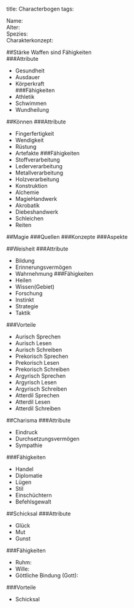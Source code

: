 title: Characterbogen
tags: 

Name:  
Alter:  
Spezies:  
Charakterkonzept:  

##Stärke
Waffen sind Fähigkeiten  
###Attribute
* Gesundheit  
* Ausdauer  
* Körperkraft  
###Fähigkeiten	
* Athletik
* Schwimmen
* Wundheilung




##Können
###Attribute
* Fingerfertigkeit
* Wendigkeit
* Rüstung
* Artefakte
###Fähigkeiten
* Stoffverarbeitung
* Lederverarbeitung	
* Metallverarbeitung
* Holzverarbeitung
* Konstruktion
* Alchemie
* MagieHandwerk
* Akrobatik
* Diebeshandwerk
* Schleichen
* Reiten

##Magie
###Quellen
###Konzepte
###Aspekte

##Weisheit
###Attribute
* Bildung
* Erinnerungsvermögen
* Wahrnehmung
###Fähigkeiten
* Heilen
* Wissen(Gebiet)
* Forschung
* Instinkt
* Strategie
* Taktik

###Vorteile
* Aurisch Sprechen
* Aurisch Lesen
* Aurisch Schreiben
* Prekorisch Sprechen
* Prekorisch Lesen
* Prekorisch Schreiben
* Argyrisch Sprechen
* Argyrisch Lesen
* Argyrisch Schreiben
* Atterdil Sprechen
* Atterdil Lesen
* Atterdil Schreiben

	
##Charisma
###Attribute
* Eindruck
* Durchsetzungsvermögen
* Sympathie

###Fähigkeiten
* Handel
* Diplomatie
* Lügen
* Stil
* Einschüchtern
* Befehlsgewalt

##Schicksal
###Attribute
* Glück
* Mut
* Gunst

###Fähigkeiten
* Ruhm:
* Wille:
* Göttliche Bindung (Gott):

###Vorteile
* Schicksal
